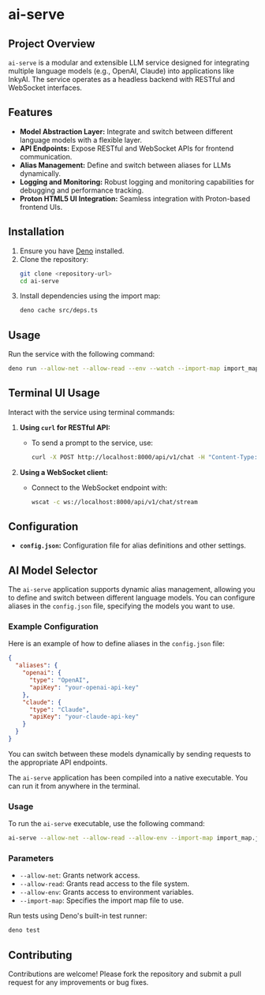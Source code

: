 # ai-serve

## Project Overview

`ai-serve` is a modular and extensible LLM service designed for integrating multiple language models (e.g., OpenAI, Claude) into applications like InkyAI. The service operates as a headless backend with RESTful and WebSocket interfaces.

## Features

- **Model Abstraction Layer:** Integrate and switch between different language models with a flexible layer.
- **API Endpoints:** Expose RESTful and WebSocket APIs for frontend communication.
- **Alias Management:** Define and switch between aliases for LLMs dynamically.
- **Logging and Monitoring:** Robust logging and monitoring capabilities for debugging and performance tracking.
- **Proton HTML5 UI Integration:** Seamless integration with Proton-based frontend UIs.

## Installation

1. Ensure you have [Deno](https://deno.land/) installed.
2. Clone the repository:
   ```bash
   git clone <repository-url>
   cd ai-serve
   ```
3. Install dependencies using the import map:
   ```bash
   deno cache src/deps.ts
   ```

## Usage

Run the service with the following command:
```bash
deno run --allow-net --allow-read --env --watch --import-map import_map.json src/main.ts
```

## Terminal UI Usage

Interact with the service using terminal commands:

1. **Using `curl` for RESTful API:**
   - To send a prompt to the service, use:
     ```bash
     curl -X POST http://localhost:8000/api/v1/chat -H "Content-Type: application/json" -d '{"prompt": "Hello, how are you?"}'
     ```

2. **Using a WebSocket client:**
   - Connect to the WebSocket endpoint with:
     ```bash
     wscat -c ws://localhost:8000/api/v1/chat/stream
     ```

## Configuration

- **`config.json`:** Configuration file for alias definitions and other settings.

## AI Model Selector

The `ai-serve` application supports dynamic alias management, allowing you to define and switch between different language models. You can configure aliases in the `config.json` file, specifying the models you want to use.

### Example Configuration

Here is an example of how to define aliases in the `config.json` file:

```json
{
  "aliases": {
    "openai": {
      "type": "OpenAI",
      "apiKey": "your-openai-api-key"
    },
    "claude": {
      "type": "Claude",
      "apiKey": "your-claude-api-key"
    }
  }
}
```

You can switch between these models dynamically by sending requests to the appropriate API endpoints.


The `ai-serve` application has been compiled into a native executable. You can run it from anywhere in the terminal.

### Usage

To run the `ai-serve` executable, use the following command:

```bash
ai-serve --allow-net --allow-read --allow-env --import-map import_map.json
```

### Parameters

- `--allow-net`: Grants network access.
- `--allow-read`: Grants read access to the file system.
- `--allow-env`: Grants access to environment variables.
- `--import-map`: Specifies the import map file to use.


Run tests using Deno's built-in test runner:
```bash
deno test
```

## Contributing

Contributions are welcome! Please fork the repository and submit a pull request for any improvements or bug fixes.
